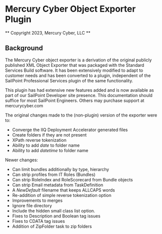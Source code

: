 # Mercury Cyber Object Exporter Plugin

** Copyright 2023, Mercury Cyber, LLC **

## Background

The Mercury Cyber object exporter is a derivation of the original publicly published XML Object Exporter
that was packaged with the Standard Services Build software.  It has been extensively modified to adapt
to customer needs and has been converted to a plugin, independent of the SailPoint Professional Services
plugin of the same functionality.

This plugin has had extensive new features added and is now available as part of our SailPoint Developer
site presence.  This documentation should suffice for most SailPoint Engineers.  Others may purchase support
at mercurycyber.com

The original changes made to the (non-plugin) version of the exporter were to:
- Converge the IIQ Deployment Accelerator generated files
- Create folders if they are not present
- XPath reverse tokenization
- Ability to add $date$ to folder name
- Ability to add $datetime$ to folder name

Newer changes:
- Can limit bundles additionally by type, hierarchy
- Can strip profiles from IT Roles (Bundles)
- Can strip RoleIndex and RoleScorecard from Bundle objects
- Can strip Email metadata from TaskDefinition
- A $NewDefault$ filename that keeps ALLCAPS words
- Re-addition of simple reverse tokenization option
- Improvements to merges
- Ignore file directory
- Include the hidden small class list option.
- Fixes to Description and Boolean tag issues
- Fixes to CDATA tag issues
- Addition of ZipFolder task to zip folders
